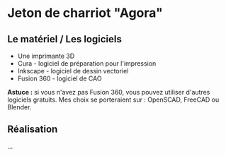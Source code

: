 # Jeton de charriot "Agora"

## Le matériel / Les logiciels
* Une imprimante 3D
* Cura - logiciel de préparation pour l'impression
* Inkscape - logiciel de dessin vectoriel
* Fusion 360 - logiciel de CAO

**Astuce :** si vous n'avez pas Fusion 360, vous pouvez utiliser d'autres logiciels gratuits. Mes choix se porteraient sur : OpenSCAD, FreeCAD ou Blender. 

## Réalisation 
...